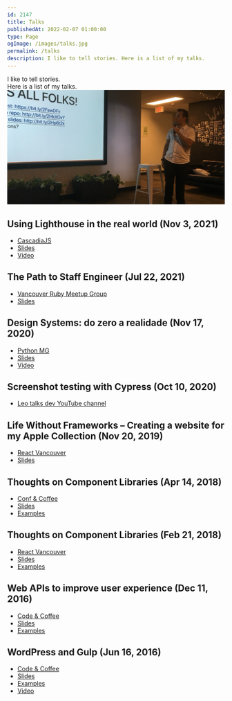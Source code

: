 ```yaml
---
id: 2147
title: Talks
publishedAt: 2022-02-07 01:00:00
type: Page
ogImage: /images/talks.jpg
permalink: /talks
description: I like to tell stories. Here is a list of my talks.
---
```


<div className="intro mb-16">
I like to tell stories.<br/>
Here is a list of my talks.
</div>

<div className="full-width"><img alt="Talks" src="/images/talks.jpg" /></div>

## Using Lighthouse in the real world (Nov 3, 2021)

* [CascadiaJS](https://2021.cascadiajs.com/)
* [Slides](https://bit.ly/lighthouse-real-world)
* [Video](https://bit.ly/3c3OmzL)

## The Path to Staff Engineer (Jul 22, 2021)

* [Vancouver Ruby Meetup Group](https://www.meetup.com/vancouver-ruby/events/279344837/)
* [Slides](https://www.icloud.com/keynote/0QMt12KcWdyuYRlJGBANWQe9g#staff-engineer)
## Design Systems: do zero a realidade (Nov 17, 2020)

* [Python MG](https://www.meetup.com/pt-BR/PythonMG/events/274489421/)
* [Slides](https://www.icloud.com/keynote/0A1VJ6XTaJ6Nsk1CX9HAKImpg#design-systems)
* [Video](https://youtu.be/BvuG6DeFN3w?t=2258)

## Screenshot testing with Cypress (Oct 10, 2020)

* [Leo talks dev YouTube channel](https://youtu.be/URQjP1olVtM)
## Life Without Frameworks – Creating a website for my Apple Collection (Nov 20, 2019)

* [React Vancouver](https://reactvancouver.com/event/november-2019-meetup)
* [Slides](http://bit.ly/collection-talk)

## Thoughts on Component Libraries (Apr 14, 2018)

* [Conf & Coffee](https://www.meetup.com/codecoffeeyvr/events/249207842/)
* [Slides](https://leonardofaria.github.io/building-a-react-component-library/)
* [Examples](https://github.com/leonardofaria/leozera-ui)

## Thoughts on Component Libraries (Feb 21, 2018)

* [React Vancouver](https://reactvancouver.com/event/february-2018-meetup)
* [Slides](https://leonardofaria.github.io/thoughts-on-component-libraries-react-vancouver/)
* [Examples](https://github.com/leonardofaria/leozera-ui)

## Web APIs to improve user experience (Dec 11, 2016)

* [Code & Coffee](https://www.meetup.com/codecoffeeyvr/events/235583183/)
* [Slides](https://leonardofaria.github.io/web-apis-to-improve-ux-slides/)
* [Examples](https://github.com/leonardofaria/web-apis-to-improve-ux)

## WordPress and Gulp (Jun 16, 2016)

* [Code & Coffee](https://www.meetup.com/codecoffeeyvr/events/231709823/)
* [Slides](https://leonardofaria.github.io/wordpress-gulp-meetup/)
* [Examples](https://github.com/leonardofaria/meetup-gulp)
* [Video](https://youtu.be/5bg9gBWwInQ?t=227)
